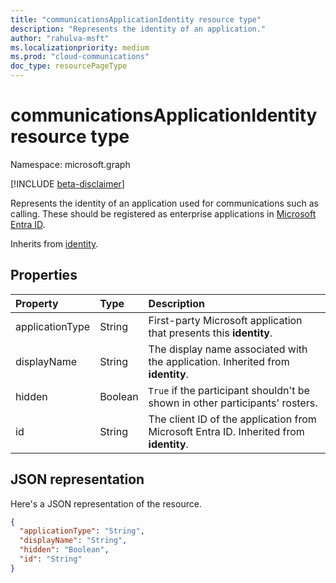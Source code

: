 ```yaml
--- 
title: "communicationsApplicationIdentity resource type"
description: "Represents the identity of an application."
author: "rahulva-msft"
ms.localizationpriority: medium
ms.prod: "cloud-communications"
doc_type: resourcePageType
---
```


# communicationsApplicationIdentity resource type

Namespace: microsoft.graph

[!INCLUDE [beta-disclaimer](../../includes/beta-disclaimer.md)]

Represents the identity of an application used for communications such as calling. These should be registered as enterprise applications in [Microsoft Entra ID](/azure/active-directory/).

Inherits from [identity](identity.md).

## Properties

| Property                       | Type                        | Description                    |
| :----------------------------- | :---------------------------| :------------------------------|
| applicationType | String | First-party Microsoft application that presents this **identity**. |
| displayName | String | The display name associated with the application. Inherited from **identity**. |
| hidden | Boolean | `True` if the participant shouldn't be shown in other participants' rosters. |
| id | String | The client ID of the application from Microsoft Entra ID. Inherited from **identity**. |

## JSON representation

Here's a JSON representation of the resource.

<!-- {
  "blockType": "resource",
  "@odata.type": "microsoft.graph.communicationsApplicationIdentity",
  "optionalProperties": [
    "displayName",
    "applicationType",
    "hidden"
  ],
} -->
```json
{
  "applicationType": "String",
  "displayName": "String",
  "hidden": "Boolean",
  "id": "String"
}
```
